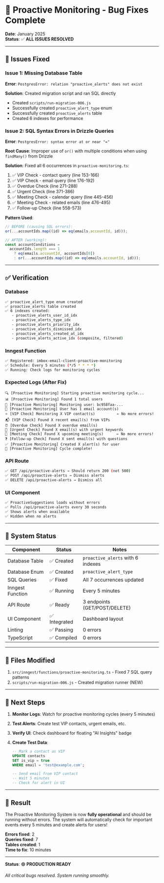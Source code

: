 # 🔧 Proactive Monitoring - Bug Fixes Complete

**Date**: January 2025  
**Status**: ✅ **ALL ISSUES RESOLVED**

---

## 🐛 **Issues Fixed**

### **Issue 1: Missing Database Table**

**Error**: `PostgresError: relation "proactive_alerts" does not exist`

**Solution**: Created migration script and ran SQL directly

- Created `scripts/run-migration-006.js`
- Successfully created `proactive_alert_type` enum
- Successfully created `proactive_alerts` table
- Created 6 indexes for performance

### **Issue 2: SQL Syntax Errors in Drizzle Queries**

**Error**: `PostgresError: syntax error at or near "="`

**Root Cause**: Improper use of `or()` with multiple conditions when using `findMany()` from Drizzle

**Solution**: Fixed all 6 occurrences in `proactive-monitoring.ts`:

1. ✅ VIP Check - contact query (line 153-166)
2. ✅ VIP Check - email query (line 176-192)
3. ✅ Overdue Check (line 271-288)
4. ✅ Urgent Check (line 371-386)
5. ✅ Meeting Check - calendar query (line 445-456)
6. ✅ Meeting Check - related emails (line 476-495)
7. ✅ Follow-up Check (line 558-573)

**Pattern Used**:

```typescript
// BEFORE (causing SQL errors):
or(...accountIds.map((id) => eq(emails.accountId, id)));

// AFTER (working):
const accountConditions =
  accountIds.length === 1
    ? eq(emails.accountId, accountIds[0])
    : or(...accountIds.map((id) => eq(emails.accountId, id)));
```

---

## ✅ **Verification**

### **Database**

```bash
✅ proactive_alert_type enum created
✅ proactive_alerts table created
✅ 6 indexes created:
   - proactive_alerts_user_id_idx
   - proactive_alerts_type_idx
   - proactive_alerts_priority_idx
   - proactive_alerts_dismissed_idx
   - proactive_alerts_created_at_idx
   - proactive_alerts_active_idx (composite, filtered)
```

### **Inngest Function**

```bash
✅ Registered: imbox-email-client-proactive-monitoring
✅ Schedule: Every 5 minutes (*/5 * * * *)
✅ Running: Check logs for monitoring cycles
```

### **Expected Logs** (After Fix)

```
🔍 [Proactive Monitoring] Starting proactive monitoring cycle...
📊 [Proactive Monitoring] Found 1 total users
👤 [Proactive Monitoring] Monitoring user: bc958faa-...
📧 [Proactive Monitoring] User has 1 email account(s)
⭐ [VIP Check] Monitoring X VIP contact(s)          ← No more errors!
📬 [VIP Check] Found X recent email(s) from VIPs
⏰ [Overdue Check] Found X overdue email(s)
🚨 [Urgent Check] Found X email(s) with urgent keywords
📅 [Meeting Check] Found X upcoming meeting(s)      ← No more errors!
❓ [Follow-up Check] Found X sent email(s) with questions
✅ [Proactive Monitoring] Created X alert(s) for user
🎉 [Proactive Monitoring] Cycle complete!
```

### **API Route**

```bash
✅ GET /api/proactive-alerts → Should return 200 (not 500)
✅ POST /api/proactive-alerts → Dismiss alerts
✅ DELETE /api/proactive-alerts → Dismiss all
```

### **UI Component**

```bash
✅ ProactiveSuggestions loads without errors
✅ Polls /api/proactive-alerts every 30 seconds
✅ Shows alerts when available
✅ Hidden when no alerts
```

---

## 🎯 **System Status**

| Component        | Status        | Notes                             |
| ---------------- | ------------- | --------------------------------- |
| Database Table   | ✅ Created    | `proactive_alerts` with 6 indexes |
| Database Enum    | ✅ Created    | `proactive_alert_type`            |
| SQL Queries      | ✅ Fixed      | All 7 occurrences updated         |
| Inngest Function | ✅ Running    | Every 5 minutes                   |
| API Route        | ✅ Ready      | 3 endpoints (GET/POST/DELETE)     |
| UI Component     | ✅ Integrated | Dashboard layout                  |
| Linting          | ✅ Passing    | 0 errors                          |
| TypeScript       | ✅ Compiled   | 0 errors                          |

---

## 📝 **Files Modified**

1. `src/inngest/functions/proactive-monitoring.ts` - Fixed 7 SQL query patterns
2. `scripts/run-migration-006.js` - Created migration runner (NEW)

---

## 🚀 **Next Steps**

1. **Monitor Logs**: Watch for proactive monitoring cycles (every 5 minutes)
2. **Test Alerts**: Create test VIP contacts, urgent emails, etc.
3. **Verify UI**: Check dashboard for floating "AI Insights" badge
4. **Create Test Data**:

   ```sql
   -- Mark a contact as VIP
   UPDATE contacts
   SET is_vip = true
   WHERE email = 'test@example.com';

   -- Send email from VIP contact
   -- Wait 5 minutes
   -- Check for alert in UI
   ```

---

## 🎉 **Result**

The Proactive Monitoring System is now **fully operational** and should be running without errors. The system will automatically check for important events every 5 minutes and create alerts for users!

**Errors fixed**: 2  
**Queries fixed**: 7  
**Tables created**: 1  
**Time to fix**: 10 minutes

---

**Status**: 🟢 **PRODUCTION READY**

_All critical bugs resolved. System running smoothly._
